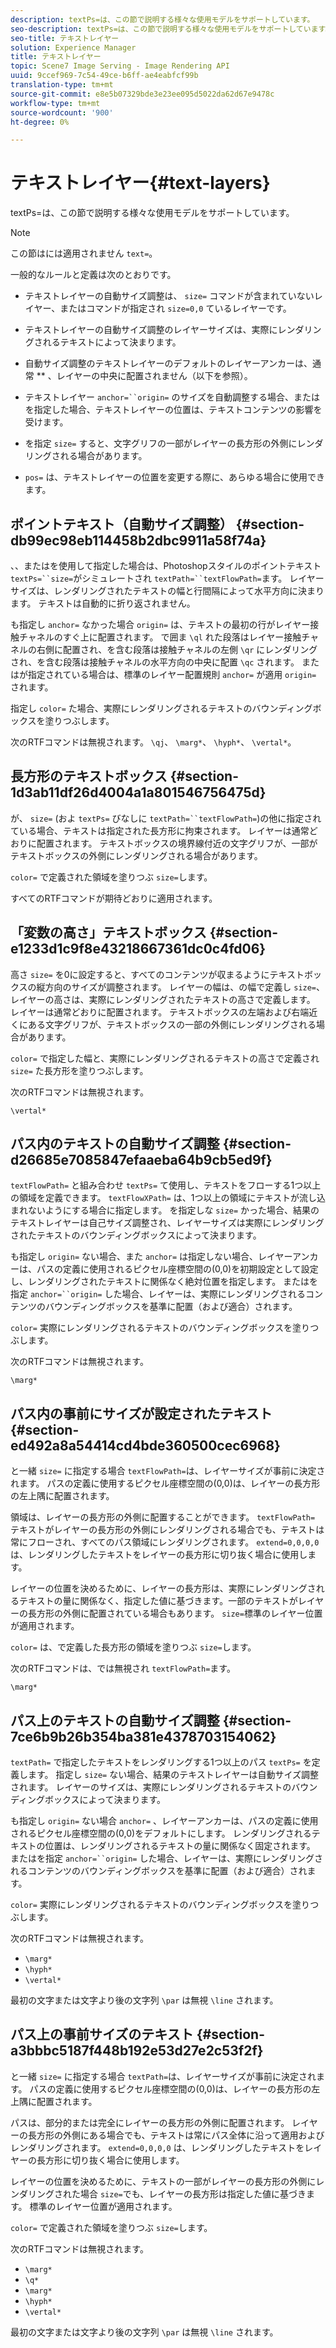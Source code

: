 ```yaml
---
description: textPs=は、この節で説明する様々な使用モデルをサポートしています。
seo-description: textPs=は、この節で説明する様々な使用モデルをサポートしています。
seo-title: テキストレイヤー
solution: Experience Manager
title: テキストレイヤー
topic: Scene7 Image Serving - Image Rendering API
uuid: 9ccef969-7c54-49ce-b6ff-ae4eabfcf99b
translation-type: tm+mt
source-git-commit: e8e5b07329bde3e23ee095d5022da62d67e9478c
workflow-type: tm+mt
source-wordcount: '900'
ht-degree: 0%

---
```



# テキストレイヤー{#text-layers}

textPs=は、この節で説明する様々な使用モデルをサポートしています。

>[!NOTE]
>
>この節はには適用されません `text=`。

一般的なルールと定義は次のとおりです。

* テキストレイヤーの自動サイズ調整は、 `size=` コマンドが含まれていないレイヤー、またはコマンドが指定され `size=0,0` ているレイヤーです。

* テキストレイヤーの自動サイズ調整のレイヤーサイズは、実際にレンダリングされるテキストによって決まります。
* 自動サイズ調整のテキストレイヤーのデフォルトのレイヤーアンカーは、通常 ** 、レイヤーの中央に配置されません（以下を参照）。
* テキストレイヤー `anchor=``origin=` のサイズを自動調整する場合、またはを指定した場合、テキストレイヤーの位置は、テキストコンテンツの影響を受けます。

* を指定 `size=` すると、文字グリフの一部がレイヤーの長方形の外側にレンダリングされる場合があります。
* `pos=` は、テキストレイヤーの位置を変更する際に、あらゆる場合に使用できます。

## ポイントテキスト（自動サイズ調整） {#section-db99ec98eb114458b2dbc9911a58f74a}

、、またはを使用して指定した場合は、Photoshopスタイルのポイントテキスト `textPs=``size=`がシミュレートされ `textPath=``textFlowPath=`ます。 レイヤーサイズは、レンダリングされたテキストの幅と行間隔によって水平方向に決まります。 テキストは自動的に折り返されません。

も指定し `anchor=` なかった場合 `origin=` は、テキストの最初の行がレイヤー接触チャネルのすぐ上に配置されます。 で囲ま `\ql` れた段落はレイヤー接触チャネルの右側に配置され、を含む段落は接触チャネルの左側 `\qr` にレンダリングされ、を含む段落は接触チャネルの水平方向の中央に配置 `\qc` されます。 またはが指定されている場合は、標準のレイヤー配置規則 `anchor=` が適用 `origin=` されます。

指定し `color=` た場合、実際にレンダリングされるテキストのバウンディングボックスを塗りつぶします。

次のRTFコマンドは無視されます。 `\qj`、 `\marg*`、 `\hyph*`、 `\vertal*`。

## 長方形のテキストボックス {#section-1d3ab11df26d4004a1a801546756475d}

が、 `size=` (およ `textPs=` びなしに `textPath=``textFlowPath=`)の他に指定されている場合、テキストは指定された長方形に拘束されます。 レイヤーは通常どおりに配置されます。 テキストボックスの境界線付近の文字グリフが、一部がテキストボックスの外側にレンダリングされる場合があります。

`color=` で定義された領域を塗りつぶ `size=`します。

すべてのRTFコマンドが期待どおりに適用されます。

## 「変数の高さ」テキストボックス {#section-e1233d1c9f8e43218667361dc0c4fd06}

高さ `size=` を0に設定すると、すべてのコンテンツが収まるようにテキストボックスの縦方向のサイズが調整されます。 レイヤーの幅は、の幅で定義し `size=`、レイヤーの高さは、実際にレンダリングされたテキストの高さで定義します。 レイヤーは通常どおりに配置されます。 テキストボックスの左端および右端近くにある文字グリフが、テキストボックスの一部の外側にレンダリングされる場合があります。

`color=` で指定した幅と、実際にレンダリングされるテキストの高さで定義され `size=` た長方形を塗りつぶします。

次のRTFコマンドは無視されます。

`\vertal*`

## パス内のテキストの自動サイズ調整 {#section-d26685e7085847efaaeba64b9cb5ed9f}

`textFlowPath=` と組み合わせ `textPs=` て使用し、テキストをフローする1つ以上の領域を定義できます。 `textFlowXPath=` は、1つ以上の領域にテキストが流し込まれないようにする場合に指定します。 を指定しな `size=` かった場合、結果のテキストレイヤーは自己サイズ調整され、レイヤーサイズは実際にレンダリングされたテキストのバウンディングボックスによって決まります。

も指定し `origin=` ない場合、また `anchor=` は指定しない場合、レイヤーアンカーは、パスの定義に使用されるピクセル座標空間の(0,0)を初期設定として設定し、レンダリングされたテキストに関係なく絶対位置を指定します。 またはを指定 `anchor=``origin=` した場合、レイヤーは、実際にレンダリングされるコンテンツのバウンディングボックスを基準に配置（および適合）されます。

`color=` 実際にレンダリングされるテキストのバウンディングボックスを塗りつぶします。

次のRTFコマンドは無視されます。

`\marg*`

## パス内の事前にサイズが設定されたテキスト {#section-ed492a8a54414cd4bde360500cec6968}

と一緒 `size=` に指定する場合 `textFlowPath=`は、レイヤーサイズが事前に決定されます。 パスの定義に使用するピクセル座標空間の(0,0)は、レイヤーの長方形の左上隅に配置されます。

領域は、レイヤーの長方形の外側に配置することができます。 `textFlowPath=` テキストがレイヤーの長方形の外側にレンダリングされる場合でも、テキストは常にフローされ、すべてのパス領域にレンダリングされます。 `extend=0,0,0,0`は、レンダリングしたテキストをレイヤーの長方形に切り抜く場合に使用します。

レイヤーの位置を決めるために、レイヤーの長方形は、実際にレンダリングされるテキストの量に関係なく、指定した値に基づきます。一部のテキストがレイヤーの長方形の外側に配置されている場合もあります。 `size=`標準のレイヤー位置が適用されます。

`color=` は、で定義した長方形の領域を塗りつぶ `size=`します。

次のRTFコマンドは、では無視され `textFlowPath=`ます。

`\marg*`

## パス上のテキストの自動サイズ調整 {#section-7ce6b9b26b354ba381e4378703154062}

`textPath=` で指定したテキストをレンダリングする1つ以上のパス `textPs=` を定義します。 指定し `size=` ない場合、結果のテキストレイヤーは自動サイズ調整されます。 レイヤーのサイズは、実際にレンダリングされるテキストのバウンディングボックスによって決まります。

も指定し `origin=` ない場合 `anchor=` 、レイヤーアンカーは、パスの定義に使用されるピクセル座標空間の(0,0)をデフォルトにします。 レンダリングされるテキストの位置は、レンダリングされるテキストの量に関係なく固定されます。 またはを指定 `anchor=``origin=` した場合、レイヤーは、実際にレンダリングされるコンテンツのバウンディングボックスを基準に配置（および適合）されます。

`color=` 実際にレンダリングされるテキストのバウンディングボックスを塗りつぶします。

次のRTFコマンドは無視されます。

* `\marg*`
* `\hyph*`
* `\vertal*`

最初の文字または文字より後の文字列 `\par` は無視 `\line` されます。

## パス上の事前サイズのテキスト {#section-a3bbbc5187f448b192e53d27e2c53f2f}

と一緒 `size=` に指定する場合 `textPath=`は、レイヤーサイズが事前に決定されます。 パスの定義に使用するピクセル座標空間の(0,0)は、レイヤーの長方形の左上隅に配置されます。

パスは、部分的または完全にレイヤーの長方形の外側に配置されます。 レイヤーの長方形の外側にある場合でも、テキストは常にパス全体に沿って適用およびレンダリングされます。 `extend=0,0,0,0` は、レンダリングしたテキストをレイヤーの長方形に切り抜く場合に使用します。

レイヤーの位置を決めるために、テキストの一部がレイヤーの長方形の外側にレンダリングされた場合 `size=`でも、レイヤーの長方形は指定した値に基づきます。 標準のレイヤー位置が適用されます。

`color=` で定義された領域を塗りつぶ `size=`します。

次のRTFコマンドは無視されます。

* `\marg*`
* `\q*`
* `\marg*`
* `\hyph*`
* `\vertal*`

最初の文字または文字より後の文字列 `\par` は無視 `\line` されます。
